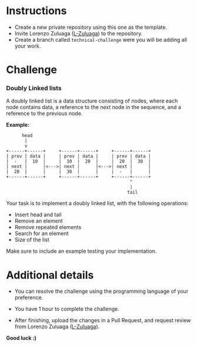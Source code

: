 # Instructions
- Create a new private repository using this one as the template.
- Invite Lorenzo Zuluaga ([L-Zuluaga](https://github.com/L-Zuluaga)) to the repository.
- Create a branch called `technical-challenge` were you will be adding all your work.

# Challenge
### Doubly Linked lists

A doubly linked list is a data structure consisting of nodes, where each node contains data, a reference to the next node in the sequence, and a reference to the previous node.

**Example:**
```
      head
       |
       v
+------+------+     +------+------+     +------+------+
| prev | data |     | prev | data |     | prev | data |
|  -   |  10  |     |  10  |  20  |     |  20  |  30  |
| next |      |<--->| next |      |<--->| next |      |
|  20  |      |     |  30  |      |     |  -   |      |
+------+------+     +------+------+     +------+------+
                                               ^
                                               |
                                              tail
```

Your task is to implement a doubly linked list, with the following operations:
- Insert head and tail
- Remove an element
- Remove repeated elements
- Search for an element
- Size of the list

Make sure to include an example testing your implementation.


# Additional details
- You can resolve the challenge using the programming language of your preference.

- You have 1 hour to complete the challenge.

- After finishing, upload the changes in a Pull Request, and request review from Lorenzo Zuluaga ([L-Zuluaga](https://github.com/L-Zuluaga)).


**Good luck :)**
